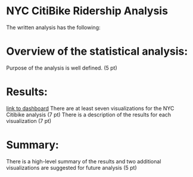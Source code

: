 # NYC CitiBike Ridership Analysis

The written analysis has the following:

# Overview of the statistical analysis:
Purpose of the analysis is well defined. (5 pt)

# Results:
[link to dashboard](https://public.tableau.com/views/NYCCitiBikeworkbook/NYCCItiBikeStory?:language=en-US&:display_count=n&:origin=viz_share_link)
There are at least seven visualizations for the NYC Citibike analysis (7 pt)
There is a description of the results for each visualization (7 pt)

# Summary:

There is a high-level summary of the results and two additional visualizations are suggested for future analysis (5 pt)
